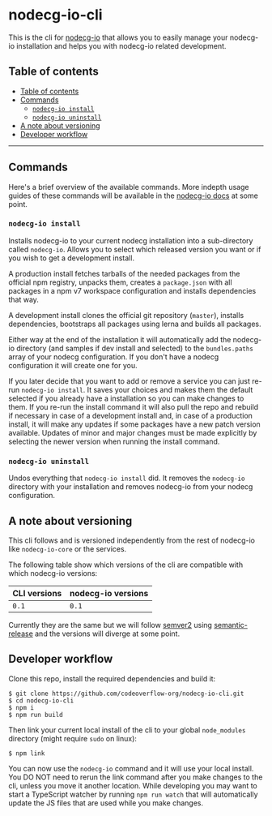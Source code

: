 <!-- Do not include the top level heading when generating the
     table of contents using the vscode markdown all in one extension -->
<!-- prettier-ignore-start -->
<!-- omit in toc -->
# nodecg-io-cli
<!-- prettier-ignore-end -->

This is the cli for [nodecg-io](https://github.com/codeoverflow-org/nodecg-io) that allows you to easily manage your nodecg-io installation and helps you with nodecg-io related development.

## Table of contents

- [Table of contents](#table-of-contents)
- [Commands](#commands)
  - [`nodecg-io install`](#nodecg-io-install)
  - [`nodecg-io uninstall`](#nodecg-io-uninstall)
- [A note about versioning](#a-note-about-versioning)
- [Developer workflow](#developer-workflow)

---

## Commands

Here's a brief overview of the available commands. More indepth usage guides of these commands will be available in the [nodecg-io docs](https://nodecg.io) at some point.

### `nodecg-io install`

Installs nodecg-io to your current nodecg installation into a sub-directory called `nodecg-io`. Allows you to select which released version you want or if you wish to get a development install.

A production install fetches tarballs of the needed packages from the official npm registry, unpacks them, creates a `package.json` with all packages in a npm v7 workspace configuration and installs dependencies that way.

A development install clones the official git repository (`master`), installs dependencies, bootstraps all packages using lerna and builds all packages.

Either way at the end of the installation it will automatically add the nodecg-io directory (and samples if dev install and selected) to the `bundles.paths` array of your nodecg configuration. If you don't have a nodecg configuration it will create one for you.

If you later decide that you want to add or remove a service you can just re-run `nodecg-io install`. It saves your choices and makes them the default selected if you already have a installation so you can make changes to them. If you re-run the install command it will also pull the repo and rebuild if necessary in case of a development install and, in case of a production install, it will make any updates if some packages have a new patch version available. Updates of minor and major changes must be made explicitly by selecting the newer version when running the install command.

### `nodecg-io uninstall`

Undos everything that `nodecg-io install` did. It removes the `nodecg-io` directory with your installation and removes nodecg-io from your nodecg configuration.

## A note about versioning

This cli follows and is versioned independently from the rest of nodecg-io like `nodecg-io-core` or the services.

The following table show which versions of the cli are compatible with which nodecg-io versions:

| CLI versions | nodecg-io versions |
| ------------ | ------------------ |
| `0.1`        | `0.1`              |

Currently they are the same but we will follow [semver2](https://semver.org/) using [semantic-release](https://semantic-release.gitbook.io/semantic-release/) and the versions will diverge at some point.

## Developer workflow

Clone this repo, install the required dependencies and build it:

```console
$ git clone https://github.com/codeoverflow-org/nodecg-io-cli.git
$ cd nodecg-io-cli
$ npm i
$ npm run build
```

Then link your current local install of the cli to your global `node_modules` directory (might require `sudo` on linux):

```console
$ npm link
```

You can now use the `nodecg-io` command and it will use your local install. You DO NOT need to rerun the link command after you make changes to the cli, unless you move it another location. While developing you may want to start a TypeScript watcher by running `npm run watch` that will automatically update the JS files that are used while you make changes.
